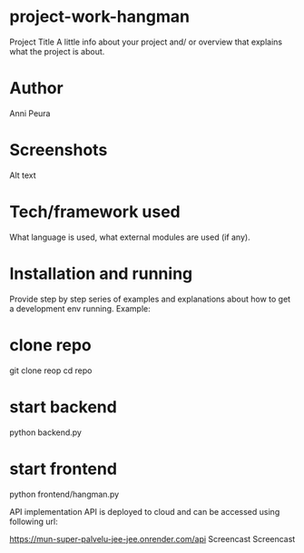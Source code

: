 # project-work-hangman
Project Title
A little info about your project and/ or overview that explains what the project is about.

# Author
Anni Peura

# Screenshots
Alt text

# Tech/framework used
What language is used, what external modules are used (if any).

# Installation and running
Provide step by step series of examples and explanations about how to get a development env running. Example:

# clone repo
git clone reop
cd repo

# start backend
python backend.py

# start frontend
python frontend/hangman.py


API implementation
API is deployed to cloud and can be accessed using following url:

https://mun-super-palvelu-jee-jee.onrender.com/api
Screencast
Screencast

